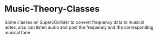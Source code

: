 # Music-Theory-Classes
Some classes on SupercCollider to convert frequency data to musical notes, also can listen audio and post the frequency and the corresponding musical tone
